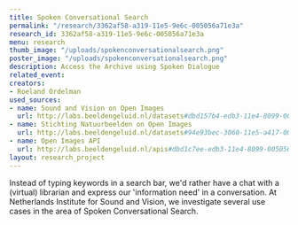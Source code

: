 ```yaml
---
title: Spoken Conversational Search
permalink: "/research/3362af58-a319-11e5-9e6c-005056a71e3a"
research_id: 3362af58-a319-11e5-9e6c-005056a71e3a
menu: research
thumb_image: "/uploads/spokenconversationalsearch.png"
poster_image: "/uploads/spokenconversationalsearch.png"
description: Access the Archive using Spoken Dialogue
related_event: 
creators:
- Roeland Ordelman
used_sources:
- name: Sound and Vision on Open Images
  url: http://labs.beeldengeluid.nl/datasets#dbd157b4-edb3-11e4-8099-005056a71e3a
- name: Stichting Natuurbeelden on Open Images
  url: http://labs.beeldengeluid.nl/datasets#94e93bec-3060-11e5-a417-005056a71e3a
- name: Open Images API
  url: http://labs.beeldengeluid.nl/apis#dbd1c7ee-edb3-11e4-8099-005056a71e3a
layout: research_project
---
```


Instead of typing keywords in a search bar, we'd rather have a chat with a (virtual) librarian and express our 'information need' in a conversation. At Netherlands Institute for Sound and Vision, we investigate several use cases in the area of Spoken Conversational Search.  
